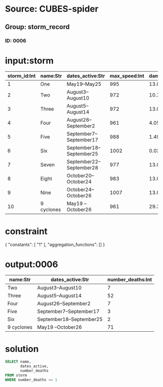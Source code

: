 # Source: CUBES-spider
## Group: storm_record
### ID: 0006

# input:storm

| storm_id:Int | name:Str | dates_active:Str | max_speed:Int | damage_millions_usd:Dbl | number_deaths:Int |
|---|---|---|---|---|---|
| 1 | One | May19–May25 | 995 | 13.0 | 0 |
| 2 | Two | August3–August10 | 972 | 10.75 | 7 |
| 3 | Three | August5–August14 | 972 | 13.0 | 52 |
| 4 | Four | August26–September2 | 961 | 4.05 | 7 |
| 5 | Five | September7–September17 | 988 | 1.49 | 3 |
| 6 | Six | September18–September25 | 1002 | 0.039 | 2 |
| 7 | Seven | September22–September28 | 977 | 13.0 | 0 |
| 8 | Eight | October20–October24 | 983 | 13.0 | 0 |
| 9 | Nine | October24–October26 | 1007 | 13.0 | 0 |
| 10 | 9 cyclones | May19 –October26 | 961 | 29.3 | 71 |

# constraint

{
  "constants": [
    "1"
  ],
  "aggregation_functions": []
}

# output:0006

| name:Str | dates_active:Str | number_deaths:Int |
|---|---|---|
| Two | August3–August10 | 7 |
| Three | August5–August14 | 52 |
| Four | August26–September2 | 7 |
| Five | September7–September17 | 3 |
| Six | September18–September25 | 2 |
| 9 cyclones | May19 –October26 | 71 |

# solution

```sql
SELECT name,
       dates_active,
       number_deaths
FROM storm
WHERE number_deaths >= 1
```
